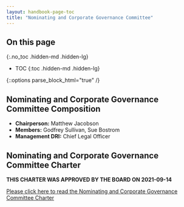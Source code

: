 ```yaml
---
layout: handbook-page-toc
title: "Nominating and Corporate Governance Committee"
---
```


## On this page
{:.no_toc .hidden-md .hidden-lg}

- TOC
{:toc .hidden-md .hidden-lg}

{::options parse_block_html="true" /}

## Nominating and Corporate Governance Committee Composition

- **Chairperson:** Matthew Jacobson
- **Members:** Godfrey Sullivan, Sue Bostrom
- **Management DRI:** Chief Legal Officer

## Nominating and Corporate Governance Committee Charter

**THIS CHARTER WAS APPROVED BY THE BOARD ON 2021-09-14**

[Please click here to read the Nominating and Corporate Governance Committee Charter](https://ir.gitlab.com/static-files/549b448d-bfd0-47cc-aa47-373121eff49e)
